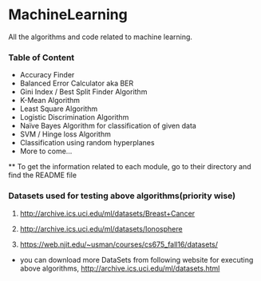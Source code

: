# MachineLearning
All the algorithms and code related to machine learning.

### Table of Content
* Accuracy Finder
* Balanced Error Calculator aka BER
* Gini Index / Best Split Finder Algorithm
* K-Mean Algorithm
* Least Square Algorithm
* Logistic Discrimination Algorithm
* Naïve Bayes Algorithm for classification of given data
* SVM / Hinge loss Algorithm
* Classification using random hyperplanes
* More to come…

** To get the information related to each module, go to their directory and find the README file

### Datasets used for testing above algorithms(priority wise)
1. http://archive.ics.uci.edu/ml/datasets/Breast+Cancer

2. http://archive.ics.uci.edu/ml/datasets/Ionosphere

3. https://web.njit.edu/~usman/courses/cs675_fall16/datasets/

* you can download more DataSets from following website for executing above algorithms,
http://archive.ics.uci.edu/ml/datasets.html
